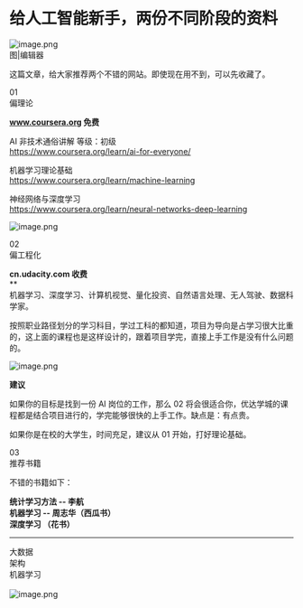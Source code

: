 # 给人工智能新手，两份不同阶段的资料


![image.png](https://cdn.nlark.com/yuque/0/2019/png/199648/1555227126333-fe9c9cf7-607e-45fb-b85b-08e94754540d.png#align=left&display=inline&height=243&name=image.png&originHeight=608&originWidth=1018&size=301902&status=done&width=407)<br />图|编辑器

这篇文章，给大家推荐两个不错的网站。即使现在用不到，可以先收藏了。

01<br />偏理论

**www.coursera.org 免费**

AI 非技术通俗讲解 等级：初级 <br />https://www.coursera.org/learn/ai-for-everyone/

机器学习理论基础<br />https://www.coursera.org/learn/machine-learning

神经网络与深度学习<br />https://www.coursera.org/learn/neural-networks-deep-learning


![image.png](https://cdn.nlark.com/yuque/0/2019/png/199648/1555227138315-c40da4f4-9616-4382-aaf3-dbc07da4c7d6.png#align=left&display=inline&height=302&name=image.png&originHeight=755&originWidth=1080&size=267801&status=done&width=432)

02<br />偏工程化

**cn.udacity.com 收费**<br />**<br />机器学习、深度学习、计算机视觉、量化投资、自然语言处理、无人驾驶、数据科学家。

按照职业路径划分的学习科目，学过工科的都知道，项目为导向是占学习很大比重的，这上面的课程也是这样设计的，跟着项目学完，直接上手工作是没有什么问题的。


![image.png](https://cdn.nlark.com/yuque/0/2019/png/199648/1555227149170-54da008c-1f7d-4c9e-a1aa-3fceaacb71d4.png#align=left&display=inline&height=281&name=image.png&originHeight=703&originWidth=1080&size=357148&status=done&width=432)

**建议**

如果你的目标是找到一份 AI 岗位的工作，那么 02 将会很适合你，优达学城的课程都是结合项目进行的，学完能够很快的上手工作。缺点是：有点贵。

如果你是在校的大学生，时间充足，建议从 01 开始，打好理论基础。

03<br />推荐书籍


不错的书籍如下：

**统计学习方法 -- 李航**<br />**机器学习 -- 周志华（西瓜书）**<br />**深度学习 （花书）**

---
大数据<br />架构<br />机器学习<br />   <br />
![image.png](https://cdn.nlark.com/yuque/0/2019/png/199648/1555227168300-0783bc05-f331-4e3d-a8ee-44a7f7b940c4.png#align=left&display=inline&height=262&name=image.png&originHeight=655&originWidth=1080&size=206333&status=done&width=432)
